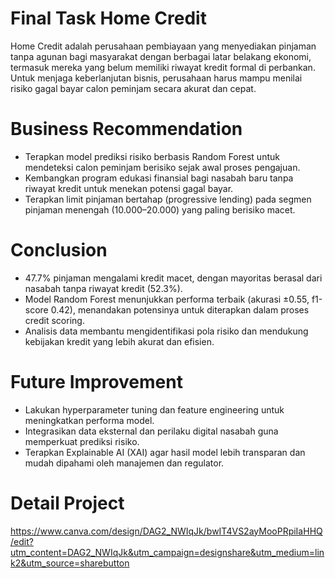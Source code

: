 # Final Task Home Credit
Home Credit adalah perusahaan pembiayaan yang menyediakan pinjaman tanpa agunan bagi masyarakat dengan berbagai latar belakang ekonomi, termasuk mereka yang belum memiliki riwayat kredit formal di perbankan. Untuk menjaga keberlanjutan bisnis, perusahaan harus mampu menilai risiko gagal bayar calon peminjam secara akurat dan cepat.

# Business Recommendation
- Terapkan model prediksi risiko berbasis Random Forest untuk mendeteksi calon peminjam berisiko sejak awal proses pengajuan.
- Kembangkan program edukasi finansial bagi nasabah baru tanpa riwayat kredit untuk menekan potensi gagal bayar.
- Terapkan limit pinjaman bertahap (progressive lending) pada segmen pinjaman menengah (10.000–20.000) yang paling berisiko macet.
  
# Conclusion
- 47.7% pinjaman mengalami kredit macet, dengan mayoritas berasal dari nasabah tanpa riwayat kredit (52.3%).
- Model Random Forest menunjukkan performa terbaik (akurasi ±0.55, f1-score 0.42), menandakan potensinya untuk diterapkan dalam proses credit scoring.
- Analisis data membantu mengidentifikasi pola risiko dan mendukung kebijakan kredit yang lebih akurat dan efisien.

# Future Improvement
- Lakukan hyperparameter tuning dan feature engineering untuk meningkatkan performa model.
- Integrasikan data eksternal dan perilaku digital nasabah guna memperkuat prediksi risiko.
- Terapkan Explainable AI (XAI) agar hasil model lebih transparan dan mudah dipahami oleh manajemen dan regulator.

# Detail Project
https://www.canva.com/design/DAG2_NWIqJk/bwIT4VS2ayMooPRpiIaHHQ/edit?utm_content=DAG2_NWIqJk&utm_campaign=designshare&utm_medium=link2&utm_source=sharebutton
